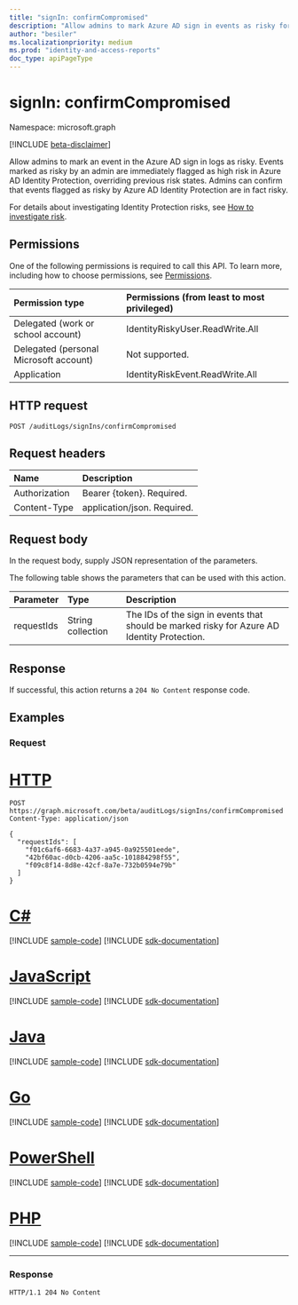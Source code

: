 ```yaml
---
title: "signIn: confirmCompromised"
description: "Allow admins to mark Azure AD sign in events as risky for Azure AD Identity Protection."
author: "besiler"
ms.localizationpriority: medium
ms.prod: "identity-and-access-reports"
doc_type: apiPageType
---
```


# signIn: confirmCompromised
Namespace: microsoft.graph

[!INCLUDE [beta-disclaimer](../../includes/beta-disclaimer.md)]

Allow admins to mark an event in the Azure AD sign in logs as risky. Events marked as risky by an admin are immediately flagged as high risk in Azure AD Identity Protection, overriding previous risk states. Admins can confirm that events flagged as risky by Azure AD Identity Protection are in fact risky.

For details about investigating Identity Protection risks, see [How to investigate risk](/azure/active-directory/identity-protection/howto-identity-protection-investigate-risk).

## Permissions
One of the following permissions is required to call this API. To learn more, including how to choose permissions, see [Permissions](/graph/permissions-reference).

|Permission type|Permissions (from least to most privileged)|
|:---|:---|
|Delegated (work or school account)|IdentityRiskyUser.ReadWrite.All|
|Delegated (personal Microsoft account)|Not supported.|
|Application|IdentityRiskEvent.ReadWrite.All|

## HTTP request

<!-- {
  "blockType": "ignored"
}
-->
``` http
POST /auditLogs/signIns/confirmCompromised
```

## Request headers
|Name|Description|
|:---|:---|
|Authorization|Bearer {token}. Required.|
|Content-Type|application/json. Required.|

## Request body
In the request body, supply JSON representation of the parameters.

The following table shows the parameters that can be used with this action.

|Parameter|Type|Description|
|:---|:---|:---|
|requestIds|String collection|The IDs of the sign in events that should be marked risky for Azure AD Identity Protection.|



## Response

If successful, this action returns a `204 No Content` response code.

## Examples

### Request

# [HTTP](#tab/http)
<!-- {
  "blockType": "request",
  "name": "signinthis.confirmcompromised"
}
-->
``` http
POST https://graph.microsoft.com/beta/auditLogs/signIns/confirmCompromised
Content-Type: application/json

{
  "requestIds": [
    "f01c6af6-6683-4a37-a945-0a925501eede",
    "42bf60ac-d0cb-4206-aa5c-101884298f55",
    "f09c8f14-8d8e-42cf-8a7e-732b0594e79b"
  ]
}
```

# [C#](#tab/csharp)
[!INCLUDE [sample-code](../includes/snippets/csharp/signinthisconfirmcompromised-csharp-snippets.md)]
[!INCLUDE [sdk-documentation](../includes/snippets/snippets-sdk-documentation-link.md)]

# [JavaScript](#tab/javascript)
[!INCLUDE [sample-code](../includes/snippets/javascript/signinthisconfirmcompromised-javascript-snippets.md)]
[!INCLUDE [sdk-documentation](../includes/snippets/snippets-sdk-documentation-link.md)]

# [Java](#tab/java)
[!INCLUDE [sample-code](../includes/snippets/java/signinthisconfirmcompromised-java-snippets.md)]
[!INCLUDE [sdk-documentation](../includes/snippets/snippets-sdk-documentation-link.md)]

# [Go](#tab/go)
[!INCLUDE [sample-code](../includes/snippets/go/signinthisconfirmcompromised-go-snippets.md)]
[!INCLUDE [sdk-documentation](../includes/snippets/snippets-sdk-documentation-link.md)]

# [PowerShell](#tab/powershell)
[!INCLUDE [sample-code](../includes/snippets/powershell/signinthisconfirmcompromised-powershell-snippets.md)]
[!INCLUDE [sdk-documentation](../includes/snippets/snippets-sdk-documentation-link.md)]

# [PHP](#tab/php)
[!INCLUDE [sample-code](../includes/snippets/php/signinthisconfirmcompromised-php-snippets.md)]
[!INCLUDE [sdk-documentation](../includes/snippets/snippets-sdk-documentation-link.md)]

---



### Response
<!-- {
  "blockType": "response",
  "truncated": true
}
-->
``` http
HTTP/1.1 204 No Content
```


